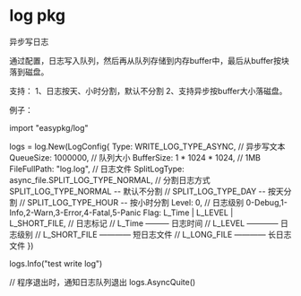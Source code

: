 # log pkg

异步写日志

通过配置，日志写入队列，然后再从队列存储到内存buffer中，最后从buffer按块落到磁盘。

支持：
1、日志按天、小时分割，默认不分割
2、支持异步按buffer大小落磁盘。


例子：

import "easypkg/log"

logs = log.New(LogConfig{
        Type:         WRITE_LOG_TYPE_ASYNC, // 异步写文本
        QueueSize:    1000000, // 队列大小
        BufferSize:   1 * 1024 * 1024, // 1MB
        FileFullPath: "log.log", // 日志文件
        SplitLogType: async_file.SPLIT_LOG_TYPE_NORMAL, // 分割日志方式 SPLIT_LOG_TYPE_NORMAL -- 默认不分割
                                                        // SPLIT_LOG_TYPE_DAY -- 按天分割
                                                        // SPLIT_LOG_TYPE_HOUR -- 按小时分割
        Level:        0, // 日志级别  0-Debug,1-Info,2-Warn,3-Error,4-Fatal,5-Panic
        Flag:         L_Time | L_LEVEL | L_SHORT_FILE, // 日志标记
                                                        // L_Time ——— 日志时间
                                                        // L_LEVEL ———— 日志级别
                                                        // L_SHORT_FILE ———— 短日志文件
                                                        // L_LONG_FILE ———— 长日志文件
    })

logs.Info("test write log")

// 程序退出时，通知日志队列退出
logs.AsyncQuite()
